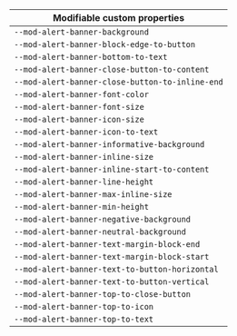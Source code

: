| Modifiable custom properties                    |
| ----------------------------------------------- |
| `--mod-alert-banner-background`                 |
| `--mod-alert-banner-block-edge-to-button`       |
| `--mod-alert-banner-bottom-to-text`             |
| `--mod-alert-banner-close-button-to-content`    |
| `--mod-alert-banner-close-button-to-inline-end` |
| `--mod-alert-banner-font-color`                 |
| `--mod-alert-banner-font-size`                  |
| `--mod-alert-banner-icon-size`                  |
| `--mod-alert-banner-icon-to-text`               |
| `--mod-alert-banner-informative-background`     |
| `--mod-alert-banner-inline-size`                |
| `--mod-alert-banner-inline-start-to-content`    |
| `--mod-alert-banner-line-height`                |
| `--mod-alert-banner-max-inline-size`            |
| `--mod-alert-banner-min-height`                 |
| `--mod-alert-banner-negative-background`        |
| `--mod-alert-banner-neutral-background`         |
| `--mod-alert-banner-text-margin-block-end`      |
| `--mod-alert-banner-text-margin-block-start`    |
| `--mod-alert-banner-text-to-button-horizontal`  |
| `--mod-alert-banner-text-to-button-vertical`    |
| `--mod-alert-banner-top-to-close-button`        |
| `--mod-alert-banner-top-to-icon`                |
| `--mod-alert-banner-top-to-text`                |
